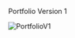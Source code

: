 Portfolio Version 1

![PortfolioV1](https://github.com/vigneshacodes/v1/assets/134355192/653f718b-1759-4d53-8c10-5bff4647fbb4)
